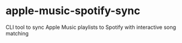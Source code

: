 # apple-music-spotify-sync
CLI tool to sync Apple Music playlists to Spotify with interactive song matching
